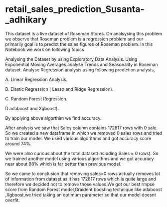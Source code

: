 # retail_sales_prediction_Susanta-_adhikary

This dataset is a live dataset of Roseman Stores. On analsysing this problem we observe that Roseman problem is a regression problem and our primarily goal is to predict the sales figures of Roseman problem. In this Notebook we work on following topics

Analysing the Dataset by using Exploratory Data Analysis. Using Exponential Moving Averages analyse Trends and Seasonality in Roseman dataset. Analyse Regression analysis using following prediction analysis,

A. Linear Regression Analysis.

B. Elastic Regression ( Lasso and Ridge Regression).

C. Random Forest Regression.

D.adaboost and Xgboost).

By applying above algorthim we find accuracy.

After analysis we saw that Sales column contains 172817 rows with 0 sale. So we created a new dataframe in which we removed 0 sales rows and tried to train our model. We used various algorithms and got accuracy score around 74%.

We were also curious about the total dataset(including Sales = 0 rows). So we trained another model using various algorithms and we got accuracy near about 98% which is far better than previous model.

So we came to conclusion that removing sales=0 rows actually removes lot of information from dataset as it has 172817 rows which is quite large and therefore we decided not to remove those values.We got our best rmpse score from Random Forest model,Graident boosting technique like adaboost ,Xgboost,we tried taking an optimum parameter so that our model doesnt overfit.
